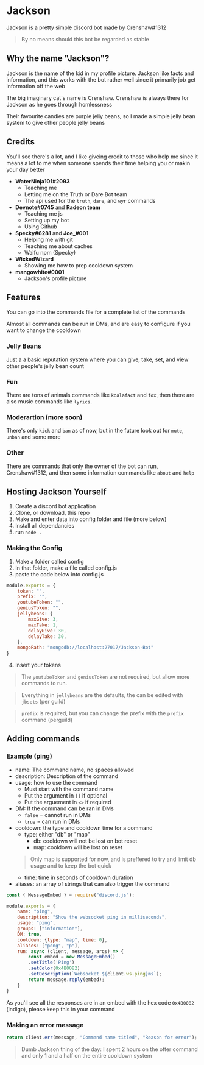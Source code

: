 # Jackson
Jackson is a pretty simple discord bot made by Crenshaw#1312
> By no means should this bot be regarded as stable

## Why the name "Jackson"?
Jackson is the name of the kid in my profile picture. Jackson like facts and information, and this works with the bot rather well since it primarily job get information off the web

The big imaginary cat's name is Crenshaw. Crenshaw is always there for Jackson as he goes through homlessness

Their favourite candies are purple jelly beans, so I made a simple jelly bean system to give other people jelly beans



## Credits
You'll see there's a lot, and I like giveing credit to those who help me since it means a lot to me when someone spends their time helping you or makin your day better
- **WaterNinja101#2093**
    - Teaching me
    - Letting me on the Truth or Dare Bot team
    - The api used for the `truth`, `dare`, and `wyr` commands
- **Devnote#0745** and **Radeon team**
    - Teaching me js
    - Setting up my bot
    - Using Github
- **Specky#6281** and **Joe_#001**
    - Helping me with git
    - Teaching me about caches
    - Waifu npm (Specky)
- **WickedWizard**
    - Showing me how to prep cooldown system
- **mangowhite#0001**
    - Jackson's profile picture

## Features
You can go into the commands file for a complete list of the commands

Almost all commands can be run in DMs, and are easy to configure if you want to change the cooldown

### Jelly Beans
Just a a basic reputation system where you can give, take, set, and view other people's jelly bean count

### Fun
There are tons of animals commands like `koalafact` and `fox`, then there are also music commands like `lyrics`.

### Moderartion (more soon)
There's only `kick` and `ban` as of now, but in the future look out for `mute`, `unban` and some more

### Other
There are commands that only the owner of the bot can run, Crenshaw#1312, and then some information commands like `about` and `help`

## Hosting Jackson Yourself
1. Create a discord bot application
2. Clone, or download, this repo
3. Make and enter data into config folder and file (more below) 
4. Install all dependancies
5. run `node .`

### Making the Config
1. Make a folder called config
2. In that folder, make a file called config.js
3. paste the code below into config.js
```js
module.exports = {
    token: "",
    prefix: "",
    youtubeToken: "",
    geniusToken: "",
    jellybeans: {
        maxGive: 3,
        maxTake: 1,
        delayGive: 30,
        delayTake: 30,
    },
    mongoPath: "mongodb://localhost:27017/Jackson-Bot"
}
```
4. Insert your tokens
> The `youtubeToken` and `geniusToken` are not required, but allow more commands to run.

> Everything in `jellybeans` are the defaults, the can be edited with `jbsets` (per guild)

> `prefix` is required, but you can change the prefix with the `prefix` command (perguild)

## Adding commands
### Example (ping)
- name: The command name, no spaces allowed
- description: Description of the command
- usage: how to use the command
    - Must start with the command name
    - Put the argument in `[]` if optional
    - Put the arguement in `<>` if required
- DM: If the command can be ran in DMs
    - `false` = cannot run in DMs
    - `true` = can run in DMs
- cooldown: the type and cooldown time for a command
    - type: either "db" or "map"
        - db: cooldown will not be lost on bot reset
        - map: cooldown will be lost on reset
    > Only map is supported for now, and is preffered to try and limit db usage and to keep the bot quick
    - time: time in seconds of cooldown duration
- aliases: an array of strings that can also trigger the command

```js
const { MessageEmbed } = require("discord.js");

module.exports = {
    name: "ping",
    description: "Show the websocket ping in milliseconds",
    usage: "ping",
    groups: ["information"],
    DM: true,
    cooldown: {type: "map", time: 0},
    aliases: ["pong", "p"],
    run: async (client, message, args) => {
        const embed = new MessageEmbed()
        .setTitle('Ping')
        .setColor(0x4B0082)
        .setDescription(`Websocket ${client.ws.ping}ms`);
        return message.reply(embed);
    }
}
```
As you'll see all the responses are in an embed with the hex code `0x4B0082` (indigo), please keep this in your command

### Making an error message
```js
return client.err(message, "Command name titled", "Reason for error");
```

> Dumb Jackson thing of the day: I spent 2 hours on the otter command and only 1 and a half on the entire cooldown system